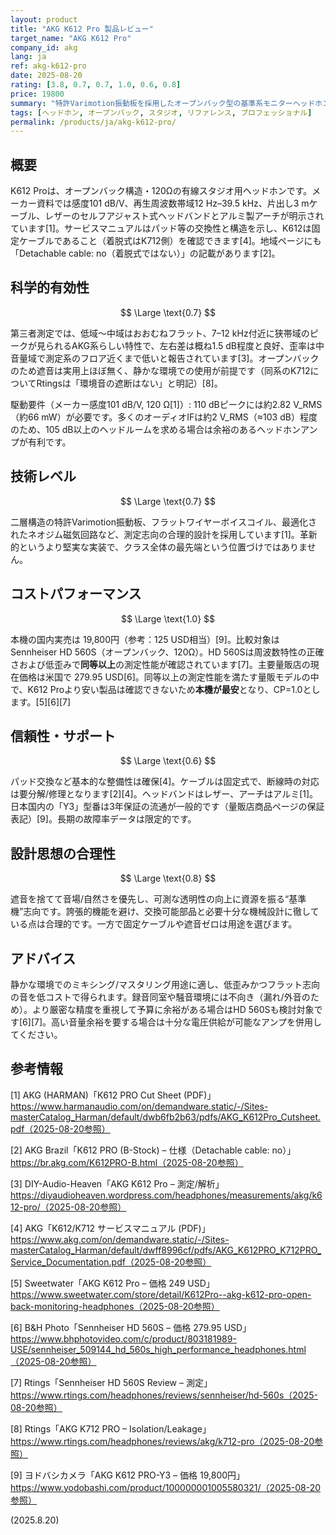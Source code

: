 ```yaml
---
layout: product
title: "AKG K612 Pro 製品レビュー"
target_name: "AKG K612 Pro"
company_id: akg
lang: ja
ref: akg-k612-pro
date: 2025-08-20
rating: [3.8, 0.7, 0.7, 1.0, 0.6, 0.8]
price: 19800
summary: "特許Varimotion振動板を採用したオープンバック型の基準系モニターヘッドホン。測定に基づくフラット志向の音と堅実なコストパフォーマンスが特徴です。"
tags: [ヘッドホン, オープンバック, スタジオ, リファレンス, プロフェッショナル]
permalink: /products/ja/akg-k612-pro/
---
```


## 概要

K612 Proは、オープンバック構造・120Ωの有線スタジオ用ヘッドホンです。メーカー資料では感度101 dB/V、再生周波数帯域12 Hz–39.5 kHz、片出し3 mケーブル、レザーのセルフアジャスト式ヘッドバンドとアルミ製アーチが明示されています[1]。サービスマニュアルはパッド等の交換性と構造を示し、K612は固定ケーブルであること（着脱式はK712側）を確認できます[4]。地域ページにも「Detachable cable: no（着脱式ではない）」の記載があります[2]。

## 科学的有効性

$$ \Large \text{0.7} $$

第三者測定では、低域〜中域はおおむねフラット、7–12 kHz付近に狭帯域のピークが見られるAKG系らしい特性で、左右差は概ね1.5 dB程度と良好、歪率は中音量域で測定系のフロア近くまで低いと報告されています[3]。オープンバックのため遮音は実用上ほぼ無く、静かな環境での使用が前提です（同系のK712についてRtingsは「環境音の遮断はない」と明記）[8]。

駆動要件（メーカー感度101 dB/V, 120 Ω[1]）: 110 dBピークには約2.82 V_RMS（約66 mW）が必要です。多くのオーディオIFは約2 V_RMS（≈103 dB）程度のため、105 dB以上のヘッドルームを求める場合は余裕のあるヘッドホンアンプが有利です。

## 技術レベル

$$ \Large \text{0.7} $$

二層構造の特許Varimotion振動板、フラットワイヤーボイスコイル、最適化されたネオジム磁気回路など、測定志向の合理的設計を採用しています[1]。革新的というより堅実な実装で、クラス全体の最先端という位置づけではありません。

## コストパフォーマンス

$$ \Large \text{1.0} $$

本機の国内実売は 19,800円（参考：125 USD相当）[9]。比較対象はSennheiser HD 560S（オープンバック、120Ω）。HD 560Sは周波数特性の正確さおよび低歪みで**同等以上**の測定性能が確認されています[7]。主要量販店の現在価格は米国で 279.95 USD[6]。同等以上の測定性能を満たす量販モデルの中で、K612 Proより安い製品は確認できないため**本機が最安**となり、CP=1.0とします。[5][6][7]

## 信頼性・サポート

$$ \Large \text{0.6} $$

パッド交換など基本的な整備性は確保[4]。ケーブルは固定式で、断線時の対応は要分解/修理となります[2][4]。ヘッドバンドはレザー、アーチはアルミ[1]。日本国内の「Y3」型番は3年保証の流通が一般的です（量販店商品ページの保証表記）[9]。長期の故障率データは限定的です。

## 設計思想の合理性

$$ \Large \text{0.8} $$

遮音を捨てて音場/自然さを優先し、可測な透明性の向上に資源を振る“基準機”志向です。誇張的機能を避け、交換可能部品と必要十分な機械設計に徹している点は合理的です。一方で固定ケーブルや遮音ゼロは用途を選びます。

## アドバイス

静かな環境でのミキシング/マスタリング用途に適し、低歪みかつフラット志向の音を低コストで得られます。録音同室や騒音環境には不向き（漏れ/外音のため）。より厳密な精度を重視して予算に余裕がある場合はHD 560Sも検討対象です[6][7]。高い音量余裕を要する場合は十分な電圧供給が可能なアンプを併用してください。

## 参考情報

[1] AKG (HARMAN)「K612 PRO Cut Sheet (PDF)」https://www.harmanaudio.com/on/demandware.static/-/Sites-masterCatalog_Harman/default/dwb6fb2b63/pdfs/AKG_K612Pro_Cutsheet.pdf（2025-08-20参照）

[2] AKG Brazil「K612 PRO (B-Stock) – 仕様（Detachable cable: no）」https://br.akg.com/K612PRO-B.html（2025-08-20参照）

[3] DIY-Audio-Heaven「AKG K612 Pro – 測定/解析」https://diyaudioheaven.wordpress.com/headphones/measurements/akg/k612-pro/（2025-08-20参照）

[4] AKG「K612/K712 サービスマニュアル (PDF)」https://www.akg.com/on/demandware.static/-/Sites-masterCatalog_Harman/default/dwff8996cf/pdfs/AKG_K612PRO_K712PRO_Service_Documentation.pdf（2025-08-20参照）

[5] Sweetwater「AKG K612 Pro – 価格 249 USD」https://www.sweetwater.com/store/detail/K612Pro--akg-k612-pro-open-back-monitoring-headphones（2025-08-20参照）

[6] B&H Photo「Sennheiser HD 560S – 価格 279.95 USD」https://www.bhphotovideo.com/c/product/803181989-USE/sennheiser_509144_hd_560s_high_performance_headphones.html（2025-08-20参照）

[7] Rtings「Sennheiser HD 560S Review – 測定」https://www.rtings.com/headphones/reviews/sennheiser/hd-560s（2025-08-20参照）

[8] Rtings「AKG K712 PRO – Isolation/Leakage」https://www.rtings.com/headphones/reviews/akg/k712-pro（2025-08-20参照）

[9] ヨドバシカメラ「AKG K612 PRO-Y3 – 価格 19,800円」https://www.yodobashi.com/product/100000001005580321/（2025-08-20参照）

(2025.8.20)

